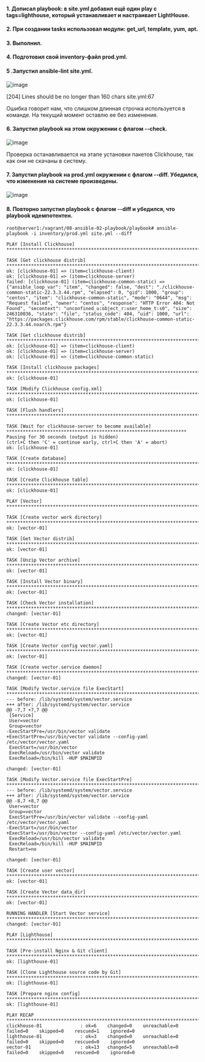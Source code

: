 #### 1. Дописал playbook: в site.yml добавил ещё один play с tags=lighthouse, который устанавливает и настраивает LightHouse.

#### 2. При создании tasks использовал модули: get_url, template, yum, apt.

#### 3. Выполнил.

#### 4. Подготовил свой inventory-файл prod.yml.

#### 5 .Запустил ansible-lint site.yml.

![image](https://github.com/inyushov/devops-netology/assets/127683348/f33547e0-05ea-4f34-8336-157570c110cb)

[204] Lines should be no longer than 160 chars
site.yml:67

Ошибка говорит нам, что слишком длинная строчка используется в команде. На текущий момент оставлю ее без изменения.

#### 6. Запустил playbook на этом окружении с флагом --check.

![image](https://github.com/inyushov/devops-netology/assets/127683348/4eba73e9-d2c5-47d9-8acc-9325e253ecf7)

Проверка останавливается на этапе установки пакетов Clickhouse, так как они не скачаны в систему.

#### 7. Запустил playbook на prod.yml окружении с флагом --diff. Убедился, что изменения на системе произведены.

![image](https://github.com/inyushov/devops-netology/assets/127683348/72fc271a-468a-4846-84a1-4a05c5b3d423)


#### 8. Повторно запустил playbook с флагом --diff и убедился, что playbook идемпотентен.

```
root@server1:/vagrant/08-ansible-02-playbook/playbook# ansible-playbook -i inventory/prod.yml site.yml --diff

PLAY [Install Clickhouse] **********************************************************************************************

TASK [Get clickhouse distrib] ******************************************************************************************
ok: [clickhouse-01] => (item=clickhouse-client)
ok: [clickhouse-01] => (item=clickhouse-server)
failed: [clickhouse-01] (item=clickhouse-common-static) => {"ansible_loop_var": "item", "changed": false, "dest": "./clickhouse-common-static-22.3.3.44.rpm", "elapsed": 0, "gid": 1000, "group": "centos", "item": "clickhouse-common-static", "mode": "0644", "msg": "Request failed", "owner": "centos", "response": "HTTP Error 404: Not Found", "secontext": "unconfined_u:object_r:user_home_t:s0", "size": 246310036, "state": "file", "status_code": 404, "uid": 1000, "url": "https://packages.clickhouse.com/rpm/stable/clickhouse-common-static-22.3.3.44.noarch.rpm"}

TASK [Get clickhouse distrib] ******************************************************************************************
ok: [clickhouse-01] => (item=clickhouse-client)
ok: [clickhouse-01] => (item=clickhouse-server)
ok: [clickhouse-01] => (item=clickhouse-common-static)

TASK [Install clickhouse packages] *************************************************************************************
ok: [clickhouse-01]

TASK [Modify Clickhouse config.xml] ************************************************************************************
ok: [clickhouse-01]

TASK [Flush handlers] **************************************************************************************************

TASK [Wait for clickhouse-server to become available] ******************************************************************
Pausing for 30 seconds (output is hidden)
(ctrl+C then 'C' = continue early, ctrl+C then 'A' = abort)
ok: [clickhouse-01]

TASK [Create database] *************************************************************************************************
ok: [clickhouse-01]

TASK [Create Clickhouse table] *****************************************************************************************
ok: [clickhouse-01]

PLAY [Vector] **********************************************************************************************************

TASK [Create vector work directory] ************************************************************************************
ok: [vector-01]

TASK [Get Vector distrib] **********************************************************************************************
ok: [vector-01]

TASK [Unzip Vector archive] ********************************************************************************************
ok: [vector-01]

TASK [Install Vector binary] *******************************************************************************************
ok: [vector-01]

TASK [Check Vector installation] ***************************************************************************************
changed: [vector-01]

TASK [Create Vector etc directory] *************************************************************************************
ok: [vector-01]

TASK [Create Vector config vector.yaml] ********************************************************************************
ok: [vector-01]

TASK [Create vector.service daemon] ************************************************************************************
changed: [vector-01]

TASK [Modify Vector.service file ExecStart] ****************************************************************************
--- before: /lib/systemd/system/vector.service
+++ after: /lib/systemd/system/vector.service
@@ -7,7 +7,7 @@
 [Service]
 User=vector
 Group=vector
-ExecStartPre=/usr/bin/vector validate
+ExecStartPre=/usr/bin/vector validate --config-yaml /etc/vector/vector.yaml
 ExecStart=/usr/bin/vector
 ExecReload=/usr/bin/vector validate
 ExecReload=/bin/kill -HUP $MAINPID

changed: [vector-01]

TASK [Modify Vector.service file ExecStartPre] *************************************************************************
--- before: /lib/systemd/system/vector.service
+++ after: /lib/systemd/system/vector.service
@@ -8,7 +8,7 @@
 User=vector
 Group=vector
 ExecStartPre=/usr/bin/vector validate --config-yaml /etc/vector/vector.yaml
-ExecStart=/usr/bin/vector
+ExecStart=/usr/bin/vector --config-yaml /etc/vector/vector.yaml
 ExecReload=/usr/bin/vector validate
 ExecReload=/bin/kill -HUP $MAINPID
 Restart=no

changed: [vector-01]

TASK [Create user vector] **********************************************************************************************
ok: [vector-01]

TASK [Create Vector data_dir] ******************************************************************************************
ok: [vector-01]

RUNNING HANDLER [Start Vector service] *********************************************************************************
changed: [vector-01]

PLAY [Lighthouse] ******************************************************************************************************

TASK [Pre-install Nginx & Git client] **********************************************************************************
ok: [lighthouse-01]

TASK [Clone Lighthouse source code by Git] *****************************************************************************
ok: [lighthouse-01]

TASK [Prepare nginx config] ********************************************************************************************
ok: [lighthouse-01]

PLAY RECAP *************************************************************************************************************
clickhouse-01              : ok=6    changed=0    unreachable=0    failed=0    skipped=0    rescued=1    ignored=0
lighthouse-01              : ok=3    changed=0    unreachable=0    failed=0    skipped=0    rescued=0    ignored=0
vector-01                  : ok=13   changed=5    unreachable=0    failed=0    skipped=0    rescued=0    ignored=0
```









